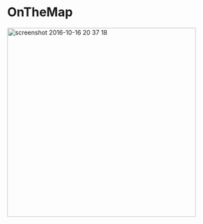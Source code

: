 # OnTheMap
<img width="432" alt="screenshot 2016-10-16 20 37 18" src="https://cloud.githubusercontent.com/assets/6539412/19424719/5ce11b22-93e0-11e6-85bd-3e2ca49a45b9.png">
